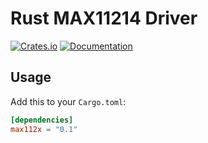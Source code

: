 # Rust MAX11214 Driver

[![Crates.io](https://img.shields.io/crates/v/max112x.svg)](https://crates.io/crates/max112x)
[![Documentation](https://docs.rs/max112x/badge.svg)](https://docs.rs/max112x)

## Usage

Add this to your `Cargo.toml`:

```toml
[dependencies]
max112x = "0.1"
```
